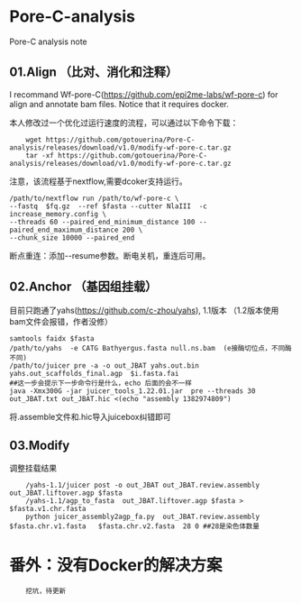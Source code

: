 # Pore-C-analysis
Pore-C analysis note


##  01.Align （比对、消化和注释）

I recommand Wf-pore-C(https://github.com/epi2me-labs/wf-pore-c) for align and annotate bam files. Notice that it requires docker.

本人修改过一个优化过运行速度的流程，可以通过以下命令下载：

        wget https://github.com/gotouerina/Pore-C-analysis/releases/download/v1.0/modify-wf-pore-c.tar.gz
        tar -xf https://github.com/gotouerina/Pore-C-analysis/releases/download/v1.0/modify-wf-pore-c.tar.gz        

注意，该流程基于nextflow,需要dcoker支持运行。

    /path/to/nextflow run /path/to/wf-pore-c \
    --fastq  $fq.gz  --ref $fasta --cutter NlaIII  -c increase_memory.config \
    --threads 60 --paired_end_minimum_distance 100 --paired_end_maximum_distance 200 \
    --chunk_size 10000 --paired_end

断点重连：添加--resume参数。断电关机，重连后可用。


##  02.Anchor  （基因组挂载）

目前只跑通了yahs(https://github.com/c-zhou/yahs), 1.1版本
（1.2版本使用bam文件会报错，作者没修）

    samtools faidx $fasta
    /path/to/yahs  -e CATG Bathyergus.fasta null.ns.bam  (e接酶切位点，不同酶不同)
    /path/to/juicer pre -a -o out_JBAT yahs.out.bin yahs.out_scaffolds_final.agp  $i.fasta.fai 
    ##这一步会提示下一步命令行是什么，echo 后面的会不一样
    java -Xmx300G -jar juicer_tools_1.22.01.jar  pre --threads 30 out_JBAT.txt out_JBAT.hic <(echo "assembly 1382974809")

将.assemble文件和.hic导入juicebox纠错即可

##  03.Modify

调整挂载结果

        /yahs-1.1/juicer post -o out_JBAT out_JBAT.review.assembly out_JBAT.liftover.agp $fasta
        /yahs-1.1/agp_to_fasta  out_JBAT.liftover.agp $fasta > $fasta.v1.chr.fasta
        python juicer_assembly2agp_fa.py  out_JBAT.review.assembly  $fasta.chr.v1.fasta   $fasta.chr.v2.fasta  28 0 ##28是染色体数量


# 番外：没有Docker的解决方案

        挖坑，待更新
